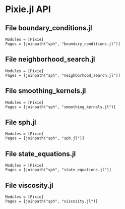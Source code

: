 # Pixie.jl API

## File boundary_conditions.jl
```@autodocs
Modules = [Pixie]
Pages = [joinpath("sph", "boundary_conditions.jl")]
```

## File neighborhood_search.jl
```@autodocs
Modules = [Pixie]
Pages = [joinpath("sph", "neighborhood_search.jl")]
```

## File smoothing_kernels.jl
```@autodocs
Modules = [Pixie]
Pages = [joinpath("sph", "smoothing_kernels.jl")]
```

## File sph.jl
```@autodocs
Modules = [Pixie]
Pages = [joinpath("sph", "sph.jl")]
```

## File state_equations.jl
```@autodocs
Modules = [Pixie]
Pages = [joinpath("sph", "state_equations.jl")]
```

## File viscosity.jl
```@autodocs
Modules = [Pixie]
Pages = [joinpath("sph", "viscosity.jl")]
```
